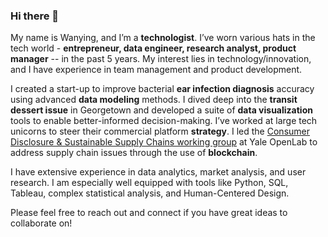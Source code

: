 ### Hi there 👋
My name is Wanying, and I’m a **technologist**. I’ve worn various hats in the tech world - **entrepreneur, data engineer, research analyst, product manager** -- in the past 5 years. My interest lies in technology/innovation, and I have experience in team management and product development. 

I created a start-up to improve bacterial **ear infection diagnosis** accuracy using advanced **data modeling** methods. I dived deep into the **transit dessert issue** in Georgetown and developed a suite of **data visualization** tools to enable better-informed decision-making. I’ve worked at large tech unicorns to steer their commercial platform **strategy**. I led the [Consumer Disclosure & Sustainable Supply Chains working group](https://collabathon-docs.openclimate.earth/hacks/team-contributions/consumer-disclosure-and-sustainable-supply-chains) at Yale OpenLab to address supply chain issues through the use of **blockchain**.

I have extensive experience in data analytics, market analysis, and user research. I am especially well equipped with tools like Python, SQL, Tableau, complex statistical analysis, and Human-Centered Design.

Please feel free to reach out and connect if you have great ideas to collaborate on!



<!--
**wanying4/wanying4** is a ✨ _special_ ✨ repository because its `README.md` (this file) appears on your GitHub profile.

Here are some ideas to get you started:

- 🔭 I’m currently working on ...
- 🌱 I’m currently learning ...
- 👯 I’m looking to collaborate on ...
- 🤔 I’m looking for help with ...
- 💬 Ask me about ...
- 📫 How to reach me: ...
- 😄 Pronouns: ...
- ⚡ Fun fact: ...
-->
